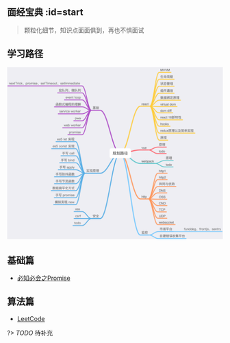 ## 面经宝典 :id=start

> 颗粒化细节，知识点面面俱到，再也不惧面试

## 学习路径
![学习路径](./src/assets/images/学习路径.png)

## 基础篇
- [必知必会之Promise](./src/basis/Promise.md)

## 算法篇
- [LeetCode](./src/pages/arithmetic/index)

?> _TODO_ 待补充
